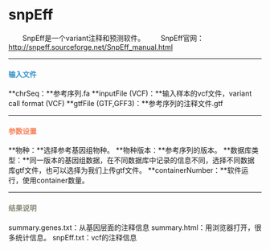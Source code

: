 # snpEff
　　SnpEff是一个variant注释和预测软件。
　　SnpEff官网：http://snpeff.sourceforge.net/SnpEff_manual.html

***
#### **<i class="fa fa-dot-circle-o" aria-hidden="true" style="color:#3090C7"></i><span style="color:#3090C7"> 输入文件**
**chrSeq：**参考序列.fa
**inputFile (VCF)：**输入样本的vcf文件，variant call format (VCF)
**gtfFile (GTF,GFF3)：**参考序列的注释文件.gtf

***
#### **<i class="fa fa-cog" aria-hidden="true" style="color:#F88158"></i> <span style="color:#F88158">参数设置**
**物种：**选择参考基因组物种。
**物种版本：**参考序列的版本。
**数据库类型：**同一版本的基因组数据，在不同数据库中记录的信息不同，选择不同数据库gtf文件，也可以选择为我们上传gtf文件。
**containerNumber：**软件运行，使用container数量。



***
#### **<i class="fa fa-file-text" aria-hidden="true" style="color:#848b79"></i><span style="color:#848b79"> 结果说明**

<div style="text-align:center"><img data-src="1.png" width="600px"  ></img></div>
summary.genes.txt：从基因层面的注释信息
summary.html：用浏览器打开，很多统计信息。
snpEff.txt：vcf的注释信息

